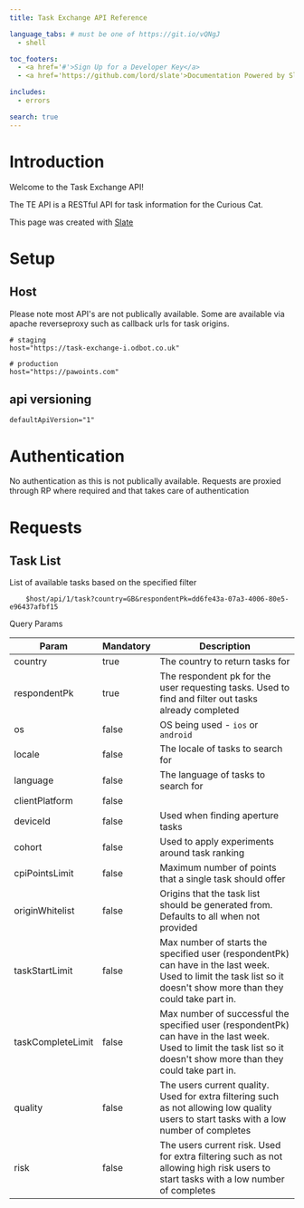 ```yaml
---
title: Task Exchange API Reference

language_tabs: # must be one of https://git.io/vQNgJ
  - shell

toc_footers:
  - <a href='#'>Sign Up for a Developer Key</a>
  - <a href='https://github.com/lord/slate'>Documentation Powered by Slate</a>

includes:
  - errors

search: true
---
```


# Introduction

Welcome to the Task Exchange API! 

The TE API is a RESTful API for task information for the Curious Cat.  




This page was created with [Slate](https://github.com/lord/slate)

# Setup

## Host
Please note most API's are not publically available. Some are available via apache reverseproxy such as callback urls for task origins.

```shell
# staging
host="https://task-exchange-i.odbot.co.uk"

# production
host="https://pawoints.com"
```

## api versioning

```shell
defaultApiVersion="1"
```

# Authentication

No authentication as this is not publically available. Requests are proxied through RP where required and that takes care of authentication

# Requests

## Task List

List of available tasks based on the specified filter


```shell
    $host/api/1/task?country=GB&respondentPk=dd6fe43a-07a3-4006-80e5-e96437afbf15
```

Query Params

|Param|Mandatory|Description|
|---|---|---|
| country| true| The country to return tasks for |
| respondentPk| true| The respondent pk for the user requesting tasks. Used to find and filter out tasks already completed |
|os|false|OS being used - `ios` or `android` |
|locale|false|The locale of tasks to search for|
|language|false| The language of tasks to search for|
|clientPlatform|false||
|deviceId|false|Used when finding aperture tasks|
|cohort|false|Used to apply experiments around task ranking|
|cpiPointsLimit|false|Maximum number of points that a single task should offer|
|originWhitelist|false|Origins that the task list should be generated from. Defaults to all when not provided|
|taskStartLimit|false|Max number of starts the specified user (respondentPk) can have in the last week. Used to limit the task list so it doesn't show more than they could take part in.|
|taskCompleteLimit|false|Max number of successful the specified user (respondentPk) can have in the last week.  Used to limit the task list so it doesn't show more than they could take part in.|
|quality|false|The users current quality. Used for extra filtering such as not allowing low quality users to start tasks with a low number of completes|
|risk|false|The users current risk. Used for extra filtering such as not allowing high risk users to start tasks with a low number of completes|

